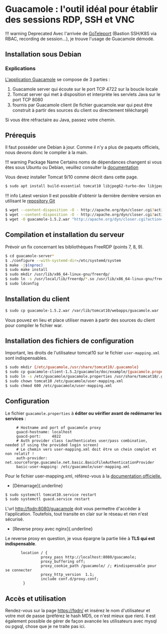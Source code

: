 # Guacamole : l'outil idéal pour établir des sessions RDP, SSH et VNC

!!! warning Deprecated
    Avec l'arrivée de [GoTeleport](https://goteleport.com/) (Bastion SSH/K8S via RBAC, recording de session...), je trouve l'usage de Guacamole démodé.

## Installation sous Debian

### Explications

[L'application Guacamole](https://guacamole.apache.org/) se compose de 3 parties :

1.  Guacamole server qui écoute sur le port TCP 4722 sur la boucle
    locale
2.  Tomcat server qui met à disposition et interprète les servlets Java
    sur le port TCP 8080
3.  fournis par Guacamole client (le fichier guacamole.war qui peut être
    construit à partir des sources du client ou directement téléchargé)

Si vous être réfractaire au Java, passez votre chemin.

## Prérequis

Il faut posséder une Debian à jour. Comme il n'y a plus de paquets officiels, nous devons donc le compiler à la main.

!!! warning Package Name
    Certains noms de dépendances changent si vous êtes sous Ubuntu ou Debian, veuillez consulter la [documentation](https://guacamole.apache.org/doc/gug/installing-guacamole.html)

Vous devez installer Tomcat 9/10 comme décrit dans cette page.

```bash
$ sudo apt install build-essential tomcat10 libjpeg62-turbo-dev libjpeg62-dev libpng-dev libtool-bin uuid-dev libossp-uuid-dev libpulse-dev libcairo2-dev libssl-dev libvncserver-dev libvorbis-dev libtelnet-dev libssh2-1-dev libpango1.0-dev freerdp2-dev libwebsockets-dev libwebp-dev
```

!!! info Latest version
    Il est possible d'obtenir la dernière dernière version en utilisant le [repository Git](https://github.com/apache/guacamole-server)

```bash
$ wget --content-disposition -O - http://apache.org/dyn/closer.cgi?action=download&filename=guacamole/1.5.2/source/guacamole-client-1.5.2.tar.gz | tar xfvz -
$ wget --content-disposition -O - http://apache.org/dyn/closer.cgi?action=download&filename=guacamole/1.5.2/source/guacamole-server-1.5.2.tar.gz | tar xfvz -
$ wget -O guacamole-1.5.2.war "http://apache.org/dyn/closer.cgi?action=download&filename=guacamole/1.5.2/binary/guacamole-1.5.2.war"
```

## Compilation et installation du serveur

Prévoir un fix concernant les bibliothèques FreeRDP (points 7, 8, 9).

```bash
$ cd guacamole-server*
$ ./configure --with-systemd-dir=/etc/systemd/system
$ make -j$(nproc)
$ sudo make install
$ sudo mkdir /usr/lib/x86_64-linux-gnu/freerdp/
$ sudo ln -s /usr/local/lib/freerdp/*.so /usr/lib/x86_64-linux-gnu/freerdp/
$ sudo ldconfig
```

## Installation du client

```bash
$ sudo cp guacamole-1.5.2.war /var/lib/tomcat10/webapps/guacamole.war
```

Vous pouvez en lieu et place utiliser maven à partir des sources du
client pour compiler le fichier war.

## Installation des fichiers de configuration

Important, les droits de l'utilisateur tomcat10 sur le fichier `user-mapping.xml` sont indispensables.

```bash
$ sudo mkdir {/etc/guacamole,/usr/share/tomcat10/.guacamole}
$ sudo cp guacamole-client-1.5.2/guacamole/doc/example/{guacamole.properties,user-mapping.xml} /etc/guacamole/
$ sudo ln -s /etc/guacamole/guacamole.properties /usr/share/tomcat10/.guacamole/guacamole.properties
$ sudo chown tomcat10 /etc/guacamole/user-mapping.xml
$ sudo chmod 600 /etc/guacamole/user-mapping.xml
```

## Configuration

Le fichier `guacamole.properties` à **éditer ou vérifier avant de redémarrer les services** :

         # Hostname and port of guacamole proxy
         guacd-hostname: localhost
         guacd-port:     4822
         # Auth provider class (authenticates user/pass combination, needed if using the provided login screen)
         # Le chemin vers user-mapping.xml doit être un chein complet et non relatif !
         auth-provider: net.sourceforge.guacamole.net.basic.BasicFileAuthenticationProvider
         basic-user-mapping: /etc/guacamole/user-mapping.xml

Pour le fichier user-mapping.xml, référez-vous à la [documentation
officielle.](http://guac-dev.org/doc/0.9.1/gug/configuring-guacamole.html)

  * [Démarrage]{.underline}

```bash
$ sudo systemctl tomcat10.service restart
$ sudo systemctl guacd.service restart
```

L'url <http://fqdn:8080/guacamole> doit vous permettre d'accéder à
l'application. Toutefois, tout transite en clair sur le réseau et rien
n'est sécurisé.

  * [Reverse proxy avec nginx]{.underline}

Le reverse proxy en question, je vous épargne la partie liée à **TLS qui
est indispensable**.

```nginx
       location / {
                proxy_pass http://localhost:8080/guacamole;
                proxy_buffering off;
                proxy_cookie_path /guacamole/ /; #indispensable pour se connecter
                proxy_http_version  1.1;
                include conf.d/proxy.conf;
        }
```

## Accès et utilisation

Rendez-vous sur la page <https://fqdn/> et insérez le nom d'utilisateur
et votre mot de passe (préférez le hash MD5, ce n'est mieux que rien).
Il est également possible de gérer de façon avancée les utilisateurs
avec mysql ou pgsql, chose que je ne traite pas ici.
